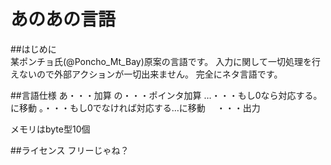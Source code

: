 あのあの言語
=========================

##はじめに  
某ポンチョ氏(@Poncho_Mt_Bay)原案の言語です。
入力に関して一切処理を行えないので外部アクションが一切出来ません。
完全にネタ言語です。

##言語仕様
あ・・・加算
の・・・ポインタ加算
…・・・もし0なら対応する。に移動
。・・・もし0でなければ対応する…に移動
　・・・出力

メモリはbyte型10個

##ライセンス
フリーじゃね？